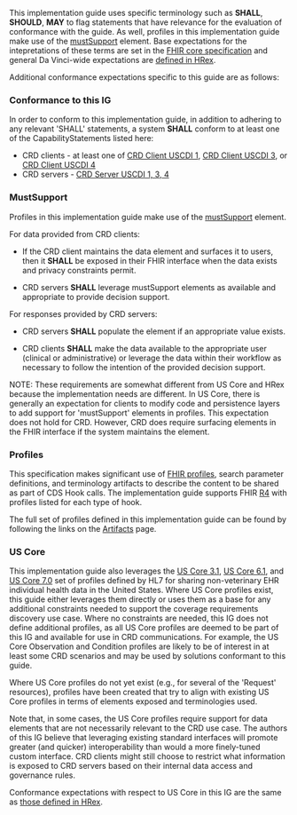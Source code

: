 This implementation guide uses specific terminology such as **SHALL**, **SHOULD**, **MAY** to flag statements that have relevance for the evaluation of conformance with the guide.  As well, profiles in this implementation guide make use of the [mustSupport]({{site.data.fhir.path}}profiling.html#mustsupport) element.  Base expectations for the intepretations of these terms are set in the [FHIR core specification]({{site.data.fhir.path}}conformance-rules.html#conflang) and general Da Vinci-wide expectations are [defined in HRex]({{site.data.fhir.ver.hrex}}/conformance.html).

Additional conformance expectations specific to this guide are as follows:

### Conformance to this IG
In order to conform to this implementation guide, in addition to adhering to any relevant 'SHALL' statements, a system **SHALL** conform to at least one of the CapabilityStatements listed here:
* CRD clients - at least one of [CRD Client USCDI 1](CapabilityStatement-crd-client3.1.html), [CRD Client USCDI 3](CapabilityStatement-crd-client6.1.html), or [CRD Client USCDI 4](CapabilityStatement-crd-client7.0.html)
* CRD servers - [CRD Server USCDI 1, 3, 4](CapabilityStatement-crd-server.html)

### MustSupport
Profiles in this implementation guide make use of the [mustSupport]({{site.data.fhir.path}}profiling.html#mustsupport) element.

For data provided from CRD clients:

* If the CRD client maintains the data element and surfaces it to users, then it **SHALL** be exposed in their FHIR interface when the data exists and privacy constraints permit.

* CRD servers **SHALL** leverage mustSupport elements as available and appropriate to provide decision support.

For responses provided by CRD servers:

* CRD servers **SHALL** populate the element if an appropriate value exists. 

* CRD clients **SHALL** make the data available to the appropriate user (clinical or administrative) or leverage the data within their workflow as necessary to follow the intention of the provided decision support.

NOTE: These requirements are somewhat different from US Core and HRex because the implementation needs are different. In US Core, there is generally an expectation for clients to modify code and persistence layers to add support for 'mustSupport' elements in profiles. This expectation does not hold for CRD. However, CRD does require surfacing elements in the FHIR interface if the system maintains the element.

### Profiles
This specification makes significant use of [FHIR profiles]({{site.data.fhir.path}}profiling.html), search parameter definitions, and terminology artifacts to describe the content to be shared as part of CDS Hook calls. The implementation guide supports FHIR [R4]({{site.data.fhir.path}}) with profiles listed for each type of hook.

The full set of profiles defined in this implementation guide can be found by following the links on the [Artifacts](allartifacts.html) page.

### US Core
This implementation guide also leverages the [US Core 3.1]({{site.data.fhir.ver.uscore3}}), [US Core 6.1]({{site.data.fhir.ver.uscore6}}), and [US Core 7.0]({{site.data.fhir.ver.uscore7}}) set of profiles defined by HL7 for sharing non-veterinary EHR individual health data in the United States. Where US Core profiles exist, this guide either leverages them directly or uses them as a base for any additional constraints needed to support the coverage requirements discovery use case. Where no constraints are needed, this IG does not define additional profiles, as all US Core profiles are deemed to be part of this IG and available for use in CRD communications. For example, the US Core Observation and Condition profiles are likely to be of interest in at least some CRD scenarios and may be used by solutions conformant to this guide.

Where US Core profiles do not yet exist (e.g., for several of the 'Request' resources), profiles have been created that try to align with existing US Core profiles in terms of elements exposed and terminologies used.

Note that, in some cases, the US Core profiles require support for data elements that are not necessarily relevant to the CRD use case. The authors of this IG believe that leveraging existing standard interfaces will promote greater (and quicker) interoperability than would a more finely-tuned custom interface. CRD clients might still choose to restrict what information is exposed to CRD servers based on their internal data access and governance rules.

Conformance expectations with respect to US Core in this IG are the same as [those defined in HRex]({{site.data.fhir.ver.hrex}}/conformance.html#uscore).
